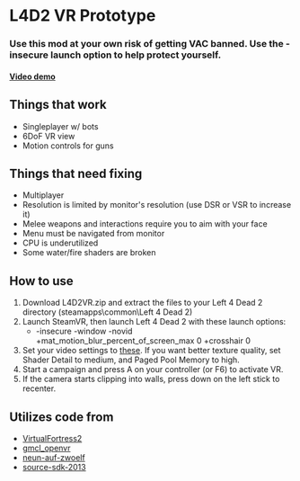 # L4D2 VR Prototype
### Use this mod at your own risk of getting VAC banned. Use the -insecure launch option to help protect yourself.

#### [Video demo](https://www.youtube.com/watch?v=zU-8-9qe6wQ)

## Things that work
* Singleplayer w/ bots
* 6DoF VR view
* Motion controls for guns

## Things that need fixing
* Multiplayer
* Resolution is limited by monitor's resolution (use DSR or VSR to increase it)
* Melee weapons and interactions require you to aim with your face
* Menu must be navigated from monitor
* CPU is underutilized
* Some water/fire shaders are broken

## How to use
1. Download L4D2VR.zip and extract the files to your Left 4 Dead 2 directory (steamapps\common\Left 4 Dead 2)
2. Launch SteamVR, then launch Left 4 Dead 2 with these launch options:
    * -insecure -window -novid +mat_motion_blur_percent_of_screen_max 0 +crosshair 0
3. Set your video settings to [these](https://i.imgur.com/j6YK1k9.jpg). If you want better texture quality, set Shader Detail to medium, and Paged Pool Memory to high.
4. Start a campaign and press A on your controller (or F6) to activate VR.
5. If the camera starts clipping into walls, press down on the left stick to recenter.

## Utilizes code from
* [VirtualFortress2](https://github.com/PinkMilkProductions/VirtualFortress2)
* [gmcl_openvr](https://github.com/Planimeter/gmcl_openvr/)
* [neun-auf-zwoelf](https://github.com/Joshua-Ashton/neun-auf-zwoelf/)
* [source-sdk-2013](https://github.com/ValveSoftware/source-sdk-2013/)